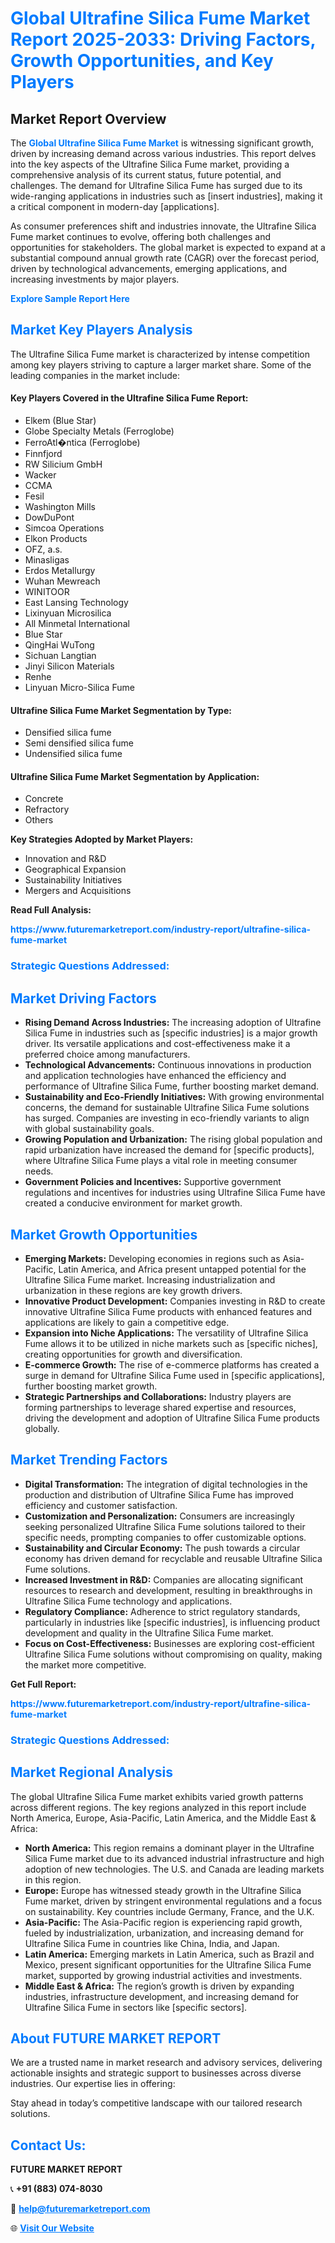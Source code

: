 <h1 style="color: #007BFF;">Global Ultrafine Silica Fume Market Report 2025-2033: Driving Factors, Growth Opportunities, and Key Players</h1>

<section id="overview">
<h2>Market Report Overview</h2>
<p>The <a href="https://www.futuremarketreport.com/industry-report/ultrafine-silica-fume-market" style="color: #007BFF; text-decoration: none;"><strong>Global Ultrafine Silica Fume Market</strong></a> is witnessing significant growth, driven by increasing demand across various industries. This report delves into the key aspects of the Ultrafine Silica Fume market, providing a comprehensive analysis of its current status, future potential, and challenges. The demand for Ultrafine Silica Fume has surged due to its wide-ranging applications in industries such as [insert industries], making it a critical component in modern-day [applications].</p>
<p>As consumer preferences shift and industries innovate, the Ultrafine Silica Fume market continues to evolve, offering both challenges and opportunities for stakeholders. The global market is expected to expand at a substantial compound annual growth rate (CAGR) over the forecast period, driven by technological advancements, emerging applications, and increasing investments by major players.</p>
</section>

<section id="overview">
<p><a href="https://www.futuremarketreport.com/request-sample/reportId=61040" style="color: #007BFF; text-decoration: none;"><strong>Explore Sample Report Here</strong></a></p>
</section>

<section id="key-players">
<h2 style="color: #007BFF;">Market Key Players Analysis</h2>
<p>The Ultrafine Silica Fume market is characterized by intense competition among key players striving to capture a larger market share. Some of the leading companies in the market include:</p>
<h4>Key Players Covered in the Ultrafine Silica Fume Report:</h4>
<ul><li>Elkem (Blue Star)</li><li>Globe Specialty Metals (Ferroglobe)</li><li>FerroAtl�ntica (Ferroglobe)</li><li>Finnfjord</li><li>RW Silicium GmbH</li><li>Wacker</li><li>CCMA</li><li>Fesil</li><li>Washington Mills</li><li>DowDuPont</li><li>Simcoa Operations</li><li>Elkon Products</li><li>OFZ, a.s.</li><li>Minasligas</li><li>Erdos Metallurgy</li><li>Wuhan Mewreach</li><li>WINITOOR</li><li>East Lansing Technology</li><li>Lixinyuan Microsilica</li><li>All Minmetal International</li><li>Blue Star</li><li>QingHai WuTong</li><li>Sichuan Langtian</li><li>Jinyi Silicon Materials</li><li>Renhe</li><li>Linyuan Micro-Silica Fume</li></ul>
<h4>Ultrafine Silica Fume Market Segmentation by Type:</h4>
<ul><li>Densified silica fume</li><li>Semi densified silica fume</li><li>Undensified silica fume</li></ul>

<h4>Ultrafine Silica Fume Market Segmentation by Application:</h4>
<ul><li>Concrete</li><li>Refractory</li><li>Others</li></ul>
<p><strong>Key Strategies Adopted by Market Players:</strong></p>
<ul>
<li>Innovation and R&D</li>
<li>Geographical Expansion</li>
<li>Sustainability Initiatives</li>
<li>Mergers and Acquisitions</li>
</ul>
</section>

<section>
<p><strong>Read Full Analysis: </strong></p><a href="https://www.futuremarketreport.com/industry-report/ultrafine-silica-fume-market" style="color: #007BFF; text-decoration: none;"><strong>https://www.futuremarketreport.com/industry-report/ultrafine-silica-fume-market</strong></a>
<h3 style="color: #007BFF;">Strategic Questions Addressed:</h3>
</section>

<section id="driving-factors">
<h2 style="color: #007BFF;">Market Driving Factors</h2>
<ul>
<li><strong>Rising Demand Across Industries:</strong> The increasing adoption of Ultrafine Silica Fume in industries such as [specific industries] is a major growth driver. Its versatile applications and cost-effectiveness make it a preferred choice among manufacturers.</li>
<li><strong>Technological Advancements:</strong> Continuous innovations in production and application technologies have enhanced the efficiency and performance of Ultrafine Silica Fume, further boosting market demand.</li>
<li><strong>Sustainability and Eco-Friendly Initiatives:</strong> With growing environmental concerns, the demand for sustainable Ultrafine Silica Fume solutions has surged. Companies are investing in eco-friendly variants to align with global sustainability goals.</li>
<li><strong>Growing Population and Urbanization:</strong> The rising global population and rapid urbanization have increased the demand for [specific products], where Ultrafine Silica Fume plays a vital role in meeting consumer needs.</li>
<li><strong>Government Policies and Incentives:</strong> Supportive government regulations and incentives for industries using Ultrafine Silica Fume have created a conducive environment for market growth.</li>
</ul>
</section>

<section id="growth-opportunities">
<h2 style="color: #007BFF;">Market Growth Opportunities</h2>
<ul>
<li><strong>Emerging Markets:</strong> Developing economies in regions such as Asia-Pacific, Latin America, and Africa present untapped potential for the Ultrafine Silica Fume market. Increasing industrialization and urbanization in these regions are key growth drivers.</li>
<li><strong>Innovative Product Development:</strong> Companies investing in R&D to create innovative Ultrafine Silica Fume products with enhanced features and applications are likely to gain a competitive edge.</li>
<li><strong>Expansion into Niche Applications:</strong> The versatility of Ultrafine Silica Fume allows it to be utilized in niche markets such as [specific niches], creating opportunities for growth and diversification.</li>
<li><strong>E-commerce Growth:</strong> The rise of e-commerce platforms has created a surge in demand for Ultrafine Silica Fume used in [specific applications], further boosting market growth.</li>
<li><strong>Strategic Partnerships and Collaborations:</strong> Industry players are forming partnerships to leverage shared expertise and resources, driving the development and adoption of Ultrafine Silica Fume products globally.</li>
</ul>
</section>

<section id="trending-factors">
<h2 style="color: #007BFF;">Market Trending Factors</h2>
<ul>
<li><strong>Digital Transformation:</strong> The integration of digital technologies in the production and distribution of Ultrafine Silica Fume has improved efficiency and customer satisfaction.</li>
<li><strong>Customization and Personalization:</strong> Consumers are increasingly seeking personalized Ultrafine Silica Fume solutions tailored to their specific needs, prompting companies to offer customizable options.</li>
<li><strong>Sustainability and Circular Economy:</strong> The push towards a circular economy has driven demand for recyclable and reusable Ultrafine Silica Fume solutions.</li>
<li><strong>Increased Investment in R&D:</strong> Companies are allocating significant resources to research and development, resulting in breakthroughs in Ultrafine Silica Fume technology and applications.</li>
<li><strong>Regulatory Compliance:</strong> Adherence to strict regulatory standards, particularly in industries like [specific industries], is influencing product development and quality in the Ultrafine Silica Fume market.</li>
<li><strong>Focus on Cost-Effectiveness:</strong> Businesses are exploring cost-efficient Ultrafine Silica Fume solutions without compromising on quality, making the market more competitive.</li>
</ul>
</section>

<section>
<p><strong>Get Full Report: </strong></p><a href="https://www.futuremarketreport.com/industry-report/ultrafine-silica-fume-market" style="color: #007BFF; text-decoration: none;"><strong>https://www.futuremarketreport.com/industry-report/ultrafine-silica-fume-market</strong></a>
<h3 style="color: #007BFF;">Strategic Questions Addressed:</h3>
</section>


<section id="regional-analysis">
<h2 style="color: #007BFF;">Market Regional Analysis</h2>
<p>The global Ultrafine Silica Fume market exhibits varied growth patterns across different regions. The key regions analyzed in this report include North America, Europe, Asia-Pacific, Latin America, and the Middle East & Africa:</p>
<ul>
<li><strong>North America:</strong> This region remains a dominant player in the Ultrafine Silica Fume market due to its advanced industrial infrastructure and high adoption of new technologies. The U.S. and Canada are leading markets in this region.</li>
<li><strong>Europe:</strong> Europe has witnessed steady growth in the Ultrafine Silica Fume market, driven by stringent environmental regulations and a focus on sustainability. Key countries include Germany, France, and the U.K.</li>
<li><strong>Asia-Pacific:</strong> The Asia-Pacific region is experiencing rapid growth, fueled by industrialization, urbanization, and increasing demand for Ultrafine Silica Fume in countries like China, India, and Japan.</li>
<li><strong>Latin America:</strong> Emerging markets in Latin America, such as Brazil and Mexico, present significant opportunities for the Ultrafine Silica Fume market, supported by growing industrial activities and investments.</li>
<li><strong>Middle East & Africa:</strong> The region’s growth is driven by expanding industries, infrastructure development, and increasing demand for Ultrafine Silica Fume in sectors like [specific sectors].</li>
</ul>
</section>

<footer>
<h2 style="color: #007BFF;">About FUTURE MARKET REPORT</h2>
<p>We are a trusted name in market research and advisory services, delivering actionable insights and strategic support to businesses across diverse industries. Our expertise lies in offering:</p>

<p>Stay ahead in today’s competitive landscape with our tailored research solutions.</p>

<h2 style="color: #007BFF;">Contact Us:</h2>
<p><strong>FUTURE MARKET REPORT</strong></p>
<p>📞 <strong>+91 (883) 074-8030</strong></p>
<p>📧 <strong><a href="mailto:help@futuremarketreport.com" style="color: #007BFF;">help@futuremarketreport.com</a></strong></p>
<p>🌐 <strong><a href="https://www.futuremarketreport.com/" style="color: #007BFF;">Visit Our Website</a></strong></p>
</footer>